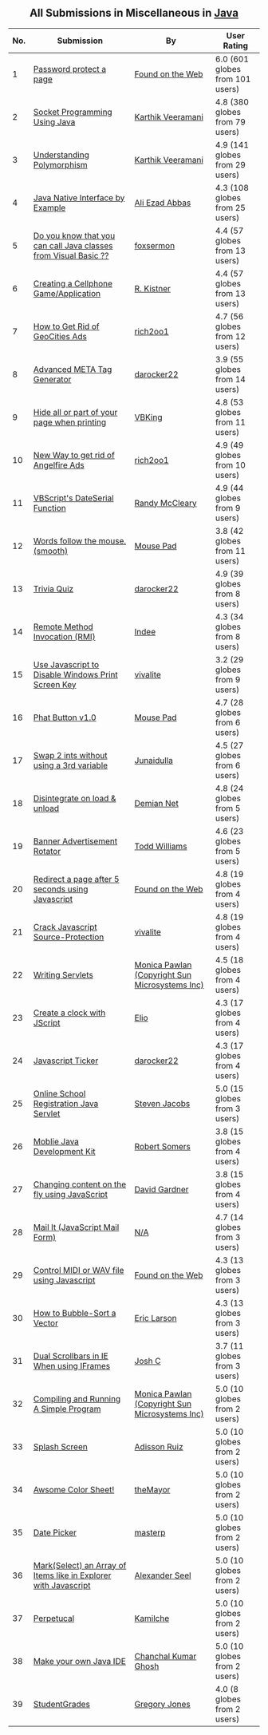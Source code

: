 ﻿<div align="center">

## All Submissions in Miscellaneous in [Java](../ByWorld/java.md)

</div>

No.  | Submission | By   | User Rating
---- | ---------- | ---- | -----------
1 | [Password protect a page<br />](https://github.com/Planet-Source-Code/found-on-the-web-password-protect-a-page__2-171) | [Found on the Web](../ByAuthor/found-on-the-web.md) | 6.0 (601 globes from 101 users)
2 | [Socket Programming Using Java<br />](https://github.com/Planet-Source-Code/karthik-veeramani-socket-programming-using-java__2-4789) | [Karthik Veeramani](../ByAuthor/karthik-veeramani.md) | 4.8 (380 globes from 79 users)
3 | [Understanding Polymorphism<br />](https://github.com/Planet-Source-Code/karthik-veeramani-understanding-polymorphism__2-4811) | [Karthik Veeramani](../ByAuthor/karthik-veeramani.md) | 4.9 (141 globes from 29 users)
4 | [Java Native Interface by Example<br />](https://github.com/Planet-Source-Code/ali-ezad-abbas-java-native-interface-by-example__2-3067) | [Ali Ezad Abbas](../ByAuthor/ali-ezad-abbas.md) | 4.3 (108 globes from 25 users)
5 | [Do you know that you can call Java classes from Visual Basic ??<br />](https://github.com/Planet-Source-Code/foxsermon-do-you-know-that-you-can-call-java-classes-from-visual-basic__2-2633) | [foxsermon](../ByAuthor/foxsermon.md) | 4.4 (57 globes from 13 users)
6 | [Creating a Cellphone Game/Application<br />](https://github.com/Planet-Source-Code/r-kistner-creating-a-cellphone-game-application__2-3066) | [R\. Kistner](../ByAuthor/r-kistner.md) | 4.4 (57 globes from 13 users)
7 | [How to Get Rid of GeoCities Ads<br />](https://github.com/Planet-Source-Code/rich2oo1-how-to-get-rid-of-geocities-ads__2-3872) | [rich2oo1](../ByAuthor/rich2oo1.md) | 4.7 (56 globes from 12 users)
8 | [Advanced META Tag Generator<br />](https://github.com/Planet-Source-Code/darocker22-advanced-meta-tag-generator__2-2727) | [darocker22](../ByAuthor/darocker22.md) | 3.9 (55 globes from 14 users)
9 | [Hide all or part of your page when printing<br />](https://github.com/Planet-Source-Code/vbking-hide-all-or-part-of-your-page-when-printing__2-3324) | [VBKing](../ByAuthor/vbking.md) | 4.8 (53 globes from 11 users)
10 | [New Way to get rid of Angelfire Ads<br />](https://github.com/Planet-Source-Code/rich2oo1-new-way-to-get-rid-of-angelfire-ads__2-3841) | [rich2oo1](../ByAuthor/rich2oo1.md) | 4.9 (49 globes from 10 users)
11 | [VBScript's DateSerial Function<br />](https://github.com/Planet-Source-Code/randy-mccleary-vbscript-s-dateserial-function__2-3637) | [Randy McCleary](../ByAuthor/randy-mccleary.md) | 4.9 (44 globes from 9 users)
12 | [Words follow the mouse\.\(smooth\)<br />](https://github.com/Planet-Source-Code/mouse-pad-words-follow-the-mouse-smooth__2-2227) | [Mouse Pad](../ByAuthor/mouse-pad.md) | 3.8 (42 globes from 11 users)
13 | [Trivia Quiz<br />](https://github.com/Planet-Source-Code/darocker22-trivia-quiz__2-2619) | [darocker22](../ByAuthor/darocker22.md) | 4.9 (39 globes from 8 users)
14 | [Remote Method Invocation \(RMI\)<br />](https://github.com/Planet-Source-Code/indee-remote-method-invocation-rmi__2-3310) | [Indee](../ByAuthor/indee.md) | 4.3 (34 globes from 8 users)
15 | [Use Javascript to Disable Windows Print Screen Key<br />](https://github.com/Planet-Source-Code/vivalite-use-javascript-to-disable-windows-print-screen-key__2-3337) | [vivalite](../ByAuthor/vivalite.md) | 3.2 (29 globes from 9 users)
16 | [Phat Button v1\.0<br />](https://github.com/Planet-Source-Code/mouse-pad-phat-button-v1-0__2-2534) | [Mouse Pad](../ByAuthor/mouse-pad.md) | 4.7 (28 globes from 6 users)
17 | [Swap 2 ints without using a 3rd variable<br />](https://github.com/Planet-Source-Code/junaidulla-swap-2-ints-without-using-a-3rd-variable__2-3800) | [Junaidulla](../ByAuthor/junaidulla.md) | 4.5 (27 globes from 6 users)
18 | [Disintegrate on load & unload<br />](https://github.com/Planet-Source-Code/demian-net-disintegrate-on-load-unload__2-1812) | [Demian Net](../ByAuthor/demian-net.md) | 4.8 (24 globes from 5 users)
19 | [Banner Advertisement Rotator<br />](https://github.com/Planet-Source-Code/todd-williams-banner-advertisement-rotator__2-2241) | [Todd Williams](../ByAuthor/todd-williams.md) | 4.6 (23 globes from 5 users)
20 | [Redirect a page after 5 seconds using Javascript<br />](https://github.com/Planet-Source-Code/found-on-the-web-redirect-a-page-after-5-seconds-using-javascript__2-182) | [Found on the Web](../ByAuthor/found-on-the-web.md) | 4.8 (19 globes from 4 users)
21 | [Crack Javascript Source\-Protection<br />](https://github.com/Planet-Source-Code/vivalite-crack-javascript-source-protection__2-3247) | [vivalite](../ByAuthor/vivalite.md) | 4.8 (19 globes from 4 users)
22 | [Writing Servlets<br />](https://github.com/Planet-Source-Code/monica-pawlan-copyright-sun-microsystems-inc-writing-servlets__2-1835) | [Monica Pawlan \(Copyright Sun Microsystems Inc\)](../ByAuthor/monica-pawlan-copyright-sun-microsystems-inc.md) | 4.5 (18 globes from 4 users)
23 | [Create a clock with JScript<br />](https://github.com/Planet-Source-Code/elio-create-a-clock-with-jscript__2-1877) | [Elio](../ByAuthor/elio.md) | 4.3 (17 globes from 4 users)
24 | [Javascript Ticker<br />](https://github.com/Planet-Source-Code/darocker22-javascript-ticker__2-2658) | [darocker22](../ByAuthor/darocker22.md) | 4.3 (17 globes from 4 users)
25 | [Online School Registration Java Servlet<br />](https://github.com/Planet-Source-Code/steven-jacobs-online-school-registration-java-servlet__2-1829) | [Steven Jacobs](../ByAuthor/steven-jacobs.md) | 5.0 (15 globes from 3 users)
26 | [Moblie Java Development Kit<br />](https://github.com/Planet-Source-Code/robert-somers-moblie-java-development-kit__2-2188) | [Robert Somers](../ByAuthor/robert-somers.md) | 3.8 (15 globes from 4 users)
27 | [Changing content on the fly using JavaScript<br />](https://github.com/Planet-Source-Code/david-gardner-changing-content-on-the-fly-using-javascript__2-2345) | [David Gardner](../ByAuthor/david-gardner.md) | 3.8 (15 globes from 4 users)
28 | [Mail It \(JavaScript Mail Form\)<br />](https://github.com/Planet-Source-Code/mail-it-javascript-mail-form__2-1714) | [N/A](../ByAuthor/empty.md) | 4.7 (14 globes from 3 users)
29 | [Control MIDI or WAV file using Javascript<br />](https://github.com/Planet-Source-Code/found-on-the-web-control-midi-or-wav-file-using-javascript__2-185) | [Found on the Web](../ByAuthor/found-on-the-web.md) | 4.3 (13 globes from 3 users)
30 | [How to Bubble\-Sort a Vector<br />](https://github.com/Planet-Source-Code/eric-larson-how-to-bubble-sort-a-vector__2-2058) | [Eric Larson](../ByAuthor/eric-larson.md) | 4.3 (13 globes from 3 users)
31 | [Dual Scrollbars in IE When using IFrames<br />](https://github.com/Planet-Source-Code/josh-c-dual-scrollbars-in-ie-when-using-iframes__2-2195) | [Josh C](../ByAuthor/josh-c.md) | 3.7 (11 globes from 3 users)
32 | [Compiling and Running A Simple Program<br />](https://github.com/Planet-Source-Code/monica-pawlan-copyright-sun-microsystems-inc-compiling-and-running-a-simple-program__2-1830) | [Monica Pawlan \(Copyright Sun Microsystems Inc\)](../ByAuthor/monica-pawlan-copyright-sun-microsystems-inc.md) | 5.0 (10 globes from 2 users)
33 | [Splash Screen<br />](https://github.com/Planet-Source-Code/adisson-ruiz-splash-screen__2-1871) | [Adisson Ruiz](../ByAuthor/adisson-ruiz.md) | 5.0 (10 globes from 2 users)
34 | [Awsome Color Sheet\!<br />](https://github.com/Planet-Source-Code/themayor-awsome-color-sheet__2-2437) | [theMayor](../ByAuthor/themayor.md) | 5.0 (10 globes from 2 users)
35 | [Date Picker<br />](https://github.com/Planet-Source-Code/masterp-date-picker__2-2607) | [masterp](../ByAuthor/masterp.md) | 5.0 (10 globes from 2 users)
36 | [Mark\(Select\) an Array of Items like in Explorer with Javascript<br />](https://github.com/Planet-Source-Code/alexander-seel-mark-select-an-array-of-items-like-in-explorer-with-javascript__2-3279) | [Alexander Seel](../ByAuthor/alexander-seel.md) | 5.0 (10 globes from 2 users)
37 | [Perpetucal<br />](https://github.com/Planet-Source-Code/kamilche-perpetucal__2-3307) | [Kamilche](../ByAuthor/kamilche.md) | 5.0 (10 globes from 2 users)
38 | [Make your own Java IDE<br />](https://github.com/Planet-Source-Code/chanchal-kumar-ghosh-make-your-own-java-ide__2-6667) | [Chanchal Kumar Ghosh](../ByAuthor/chanchal-kumar-ghosh.md) | 5.0 (10 globes from 2 users)
39 | [StudentGrades<br />](https://github.com/Planet-Source-Code/gregory-jones-studentgrades__2-2020) | [Gregory Jones](../ByAuthor/gregory-jones.md) | 4.0 (8 globes from 2 users)
